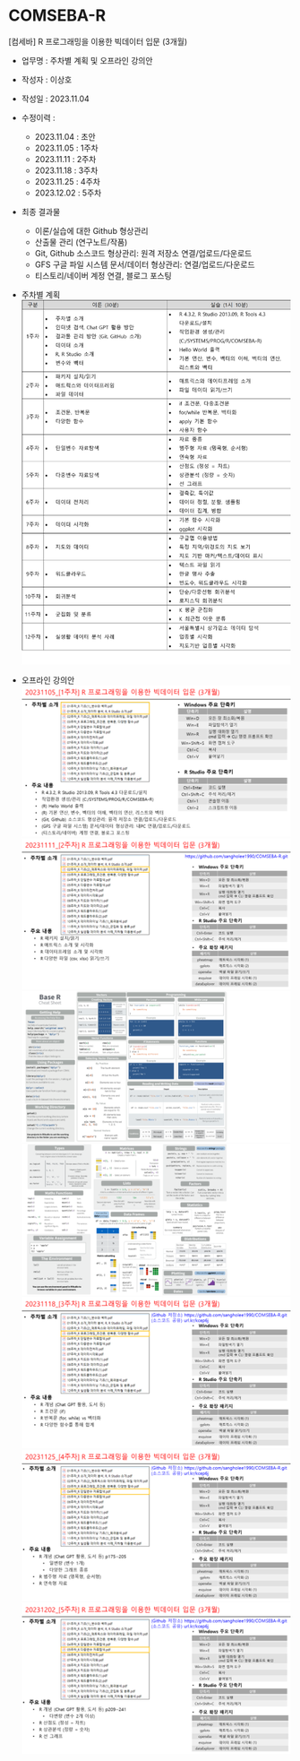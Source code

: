 # COMSEBA-R

[컴세바] R 프로그래밍을 이용한 빅데이터 입문 (3개월)

-   업무명 : 주차별 계획 및 오프라인 강의안

-   작성자 : 이상호

-   작성일 : 2023.11.04

-   수정이력 :

    -   2023.11.04 : 초안
    -   2023.11.05 : 1주차
    -   2023.11.11 : 2주차
    -   2023.11.18 : 3주차
    -   2023.11.25 : 4주차
    -   2023.12.02 : 5주차

-   최종 결과물

    -   이론/실습에 대한 Github 형상관리
    -   산출물 관리 (연구노트/작품)
    -   Git, Github 소스코드 형상관리: 원격 저장소 연결/업로드/다운로드
    -   GFS 구글 파일 시스템 문서/데이터 형상관리: 연결/업로드/다운로드
    -   티스토리/네이버 계정 연결, 블로그 포스팅

-   주차별 계획 ![](images/comseba-r_주차별%20계획.PNG)

-   오프라인 강의안 ![](images/comseba-r_1주차.PNG) ![](images/comseba-r_2주차.PNG) ![](images/comseba-r_2주차2.PNG) ![](images/comseba-r_2주차3.PNG) ![](images/comseba-r_3주차.PNG) ![](images/comseba-r_4주차.PNG) ![](images/comseba-r_5주차.PNG)
